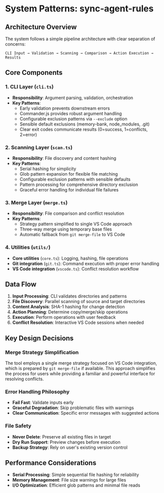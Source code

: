 # System Patterns: sync-agent-rules

## Architecture Overview

The system follows a simple pipeline architecture with clear separation of concerns:

```
CLI Input → Validation → Scanning → Comparison → Action Execution → Results
```

## Core Components

### 1. CLI Layer (`cli.ts`)

- **Responsibility**: Argument parsing, validation, orchestration
- **Key Patterns**:
  - Early validation prevents downstream errors
  - Commander.js provides robust argument handling
  - Configurable exclusion patterns via `--exclude` option
  - Sensible default exclusions (memory-bank, node_modules, .git)
  - Clear exit codes communicate results (0=success, 1=conflicts, 2=error)

### 2. Scanning Layer (`scan.ts`)

- **Responsibility**: File discovery and content hashing
- **Key Patterns**:
  - Serial hashing for simplicity
  - Glob pattern expansion for flexible file matching
  - Configurable exclusion patterns with sensible defaults
  - Pattern processing for comprehensive directory exclusion
  - Graceful error handling for individual file failures

### 3. Merge Layer (`merge.ts`)

- **Responsibility**: File comparison and conflict resolution
- **Key Patterns**:
  - Strategy pattern simplified to single VS Code approach
  - Three-way merge using temporary base files
  - Automatic fallback from `git merge-file` to VS Code

### 4. Utilities (`utils/`)

- **Core utilities** (`core.ts`): Logging, hashing, file operations
- **Git integration** (`git.ts`): Command execution with proper error handling
- **VS Code integration** (`vscode.ts`): Conflict resolution workflow

## Data Flow

1. **Input Processing**: CLI validates directories and patterns
2. **File Discovery**: Parallel scanning of source and target directories
3. **Content Analysis**: SHA-1 hashing for change detection
4. **Action Planning**: Determine copy/merge/skip operations
5. **Execution**: Perform operations with user feedback
6. **Conflict Resolution**: Interactive VS Code sessions when needed

## Key Design Decisions

### Merge Strategy Simplification

The tool employs a single merge strategy focused on VS Code integration, which is prepared by `git merge-file` if available. This approach simplifies the process for users while providing a familiar and powerful interface for resolving conflicts.

### Error Handling Philosophy

- **Fail Fast**: Validate inputs early
- **Graceful Degradation**: Skip problematic files with warnings
- **Clear Communication**: Specific error messages with suggested actions

### File Safety

- **Never Delete**: Preserve all existing files in target
- **Dry Run Support**: Preview changes before execution
- **Backup Strategy**: Rely on user's existing version control

## Performance Considerations

- **Serial Processing**: Simple sequential file hashing for reliability
- **Memory Management**: File size warnings for large files
- **I/O Optimization**: Efficient glob patterns and minimal file reads
